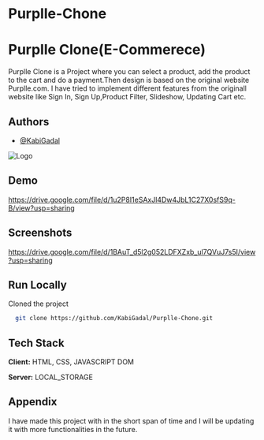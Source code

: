 # Purplle-Chone

# Purplle Clone(E-Commerece)

Purplle Clone is a Project where you can select a product,
add the product to the cart and do a payment.Then design
is based on the original website Purplle.com. I have tried to 
implement different features from the originall website like
Sign In, Sign Up,Product Filter, Slideshow, Updating Cart etc.


## Authors

- [@KabiGadal](https://github.com/KabiGadal)

  
![Logo](https://media6.ppl-media.com/static/purplle/img/purplle-logo-1.svg)

    
## Demo

https://drive.google.com/file/d/1u2P8I1eSAxJl4Dw4JbL1C27X0sfS9q-B/view?usp=sharing

  
## Screenshots

https://drive.google.com/file/d/1BAuT_d5l2g052LDFXZxb_ul7QVuJ7s5I/view?usp=sharing

  
## Run Locally

Cloned the project

```bash
  git clone https://github.com/KabiGadal/Purplle-Chone.git
```



  
## Tech Stack

**Client:** HTML, CSS, JAVASCRIPT DOM

**Server:** LOCAL_STORAGE

  
## Appendix

I have made this project with in the short span of time and I will be updating it
with more functionalities in the future.

  
